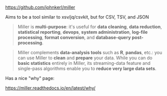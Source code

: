 https://github.com/johnkerl/miller

Aims to be a tool similar to xsv/jq/csvkit, but for CSV, TSV, and JSON

> Miller is **multi-purpose**: it's useful for **data cleaning**, **data reduction**, **statistical reporting**, **devops**, **system administration**, **log-file processing**, **format conversion**, and **database-query post-processing**.

> Miller complements **data-analysis tools** such as **R**, **pandas**, etc.: you can use Miller to **clean** and **prepare** your data. While you can do **basic statistics** entirely in Miller, its streaming-data feature and single-pass algorithms enable you to **reduce very large data sets**.

Has a nice "why" page:

https://miller.readthedocs.io/en/latest/why/